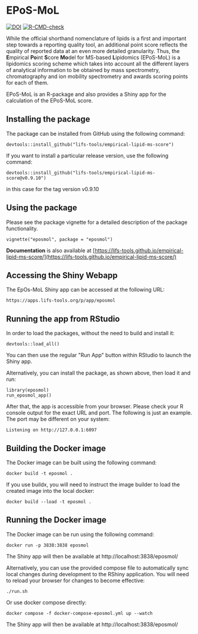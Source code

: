 # EPoS-MoL

[![DOI](https://zenodo.org/badge/DOI/10.5281/zenodo.12632087.svg)](https://doi.org/10.5281/zenodo.12632087)
[![R-CMD-check](https://github.com/lifs-tools/empirical-lipid-ms-score/actions/workflows/check-standard.yaml/badge.svg?branch=main)](https://github.com/lifs-tools/empirical-lipid-ms-score/actions/workflows/check-standard.yaml)

While the official shorthand nomenclature of lipids is a first and important step towards a reporting quality tool, an additional point score reflects the quality of reported data at an even more detailed granularity. Thus, the **E**mpirical **Po**int **S**core **Mo**del for MS-based **L**ipidomics (EPoS-MoL) is a lipidomics scoring scheme which takes into account all the different layers of analytical information to be obtained by mass spectrometry, chromatography and ion mobility spectrometry and awards scoring points for each of them.

EPoS-MoL is an R-package and also provides a Shiny app for the calculation of the EPoS-MoL score.

## Installing the package

The package can be installed from GitHub using the following command:

```devtools::install_github("lifs-tools/empirical-lipid-ms-score")```

If you want to install a particular release version, use the following command:

```devtools::install_github("lifs-tools/empirical-lipid-ms-score@v0.9.10")```

in this case for the tag version v0.9.10

## Using the package

Please see the package vignette for a detailed description of the package functionality.

```vignette("eposmol", package = "eposmol")```

**Documentation** is also available at [https://lifs-tools.github.io/empirical-lipid-ms-score/](https://lifs-tools.github.io/empirical-lipid-ms-score/)

## Accessing the Shiny Webapp

The EpOs-MoL Shiny app can be accessed at the following URL:

```https://apps.lifs-tools.org/p/app/eposmol```

## Running the app from RStudio

In order to load the packages, without the need to build and install it:

```
devtools::load_all()
```

You can then use the regular "Run App" button within RStudio to launch the Shiny app.

Alternatively, you can install the package, as shown above, then load it and run:

```
library(eposmol)
run_eposmol_app()
```

After that, the app is accessible from your browser. Please check your R console output for the exact URL and port. The following is just an example. The port may be different on your system: 

```
Listening on http://127.0.0.1:6097
```

## Building the Docker image

The Docker image can be built using the following command:

```docker build -t eposmol .```

If you use buildx, you will need to instruct the image builder to load the created image into the local docker:

```docker build --load -t eposmol .```

## Running the Docker image

The Docker image can be run using the following command:

```docker run -p 3838:3838 eposmol```

The Shiny app will then be available at http://localhost:3838/eposmol/

Alternatively, you can use the provided compose file to automatically sync local changes during development to the RShiny application. You will need to reload your browser for changes to become effective:

```./run.sh```

Or use docker compose directly:

```docker compose -f docker-compose-eposmol.yml up --watch```

The Shiny app will then be available at http://localhost:3838/eposmol/
